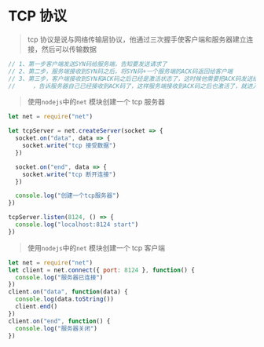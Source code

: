 # TCP 协议

> tcp 协议是说与网络传输层协议，他通过三次握手使客户端和服务器建立连接，然后可以传输数据

```javascript
// 1、第一步客户端发送SYN码给服务端，告知要发送请求了
// 2、第二步，服务端接收到SYN码之后，将SYN码+一个服务端的ACK码返回给客户端
// 3、第三步，客户端接收到SYN和ACK码之后已经是激活状态了，这时候他需要把ACK码发送给服务端
//     ，告诉服务器自己已经接收到ACK码了，这样服务端接收到ACK码之后也激活了，就进入了连接状态
```

> 使用`nodejs`中的`net` 模块创建一个 tcp 服务器

```javascript
let net = require("net")

let tcpServer = net.createServer(socket => {
  socket.on("data", data => {
    socket.write("tcp 接受数据")
  })

  socket.on("end", data => {
    socket.write("tcp 断开连接")
  })

  console.log("创建一个tcp服务器")
})

tcpServer.listen(8124, () => {
  console.log("localhost:8124 start")
})
```

> 使用`nodejs`中的`net` 模块创建一个 tcp 客户端

```javascript
let net = require("net")
let client = net.connect({ port: 8124 }, function() {
  console.log("服务器已连接")
})
client.on("data", function(data) {
  console.log(data.toString())
  client.end()
})
client.on("end", function() {
  console.log("服务器关闭")
})
```
